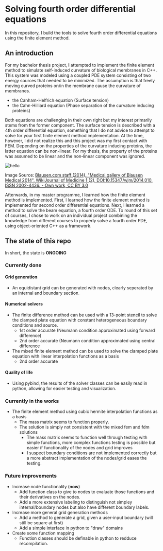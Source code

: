 # Solving fourth order differential equations
In this repository, I build the tools to solve fourth order differential equations using the finite element method.

## An introduction
For my bachelor thesis project, I attempted to implement the finite element method to simulate self-induced curvature of biological membranes in C++. This system was modeled using a coupled PDE system consisting of two energy sources that needed to be minimized. The assumption is that freely moving curved proteins on/in the membrane cause the curvature of membranes. 
- the Canham-Helfrich equation (Surface tension)
- the Cahn-Hilliard equation (Phase separation of the curvature inducing proteins)

Both equations are challenging in their own right but my interest primarily stems from the former component. The surface tension is described with a 4th order differential equation, something that I do not advice to attempt to solve for your first finite element method implementation. At the time, however, I did not realize this and this project was my first contact with FEM.
Depending on the properties of the curvature inducing proteins, the latter equation can be non-linear. For my thesis, the property of the proteins was assumed to be linear and the non-linear component was ignored.

![hello](https://upload.wikimedia.org/wikipedia/commons/thumb/9/9e/Blausen_0350_EndoplasmicReticulum.png/330px-Blausen_0350_EndoplasmicReticulum.png)

Image Source: [Blausen.com staff (2014). "Medical gallery of Blausen Medical 2014". WikiJournal of Medicine 1 (2). DOI:10.15347/wjm/2014.010. ISSN 2002-4436. - Own work, CC BY 3.0](https://en.wikipedia.org/wiki/Endoplasmic_reticulum#/media/File:Blausen_0350_EndoplasmicReticulum.png)

Afterwards, in my master programme, I learned how the finite element method is implemented. First, I learned how the finite element method is implemented for second order differential equations. Next, I learned a method to solve the beam equation, a fourth order ODE. To round of this set of courses, I chose to work on an individual project combining the knowledge from different courses to properly solve a fourth order PDE, using object-oriented C++ as a framework. 

## The state of this repo
In short, the state is **ONGOING**
### Currently done
#### Grid generation
- An equidistant grid can be generated with nodes, clearly seperated by an internal and boundary section.
#### Numerical solvers
- The finite difference method can be used with a 13-point stencil to solve the clamped plate equation with constant heterogeneous boundary conditions and source.
    - 1st order accurate (Neumann condition approximated using forward difference)
    - 2nd order accurate (Neumann condition approximated using central difference
- The mixed finite element method can be used to solve the clamped plate equation with linear interpolation functions as a basis
    - 2nd order accurate
#### Quality of life
- Using pybind, the results of the solver classes can be easily read in python, allowing for easier testing and visualization.
### Currently in the works
- The finite element method using cubic hermite interpolation functions as a basis
    - The mass matrix seems to function properly.
    - The solution is simply not consistent with the mixed fem and fdm solutions
        - The mass matrix seems to function well through testing with simple functions, more complex functions testing is possible but easier if functionality of the nodes and grid improves
        - I suspect boundary conditions are not implemented correctly but a more abstract implementation of the nodes/grid eases the testing.
### Future improvements
- Increase node functionality (**now**)
    - Add function class to give to nodes to evaluate those functions and their derivatives on the nodes.
    - Add a more extensive labeling to distinguish not simpley internal/boundary nodes but also have different boundary labels.
- Increase more general grid generation methods
    - Add a method to generate a grid, given a user-input boundary (will still be square at first)
    - Add a simple interface in python to "draw" domains
- Create some function mapping
    - Function classes should be definable in python to redduce recompilation.
